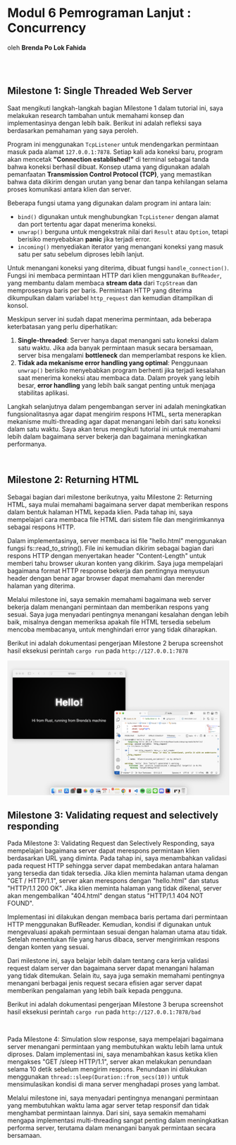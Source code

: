 # Modul 6 Pemrograman Lanjut : Concurrency
oleh **Brenda Po Lok Fahida**

<br>
<br>

## **Milestone 1: Single Threaded Web Server**

Saat mengikuti langkah-langkah bagian Milestone 1 dalam tutorial ini, saya melakukan research tambahan untuk memahami konsep dan implementasinya dengan lebih baik. Berikut ini adalah refleksi saya berdasarkan pemahaman yang saya peroleh.

Program ini menggunakan `TcpListener` untuk mendengarkan permintaan masuk pada alamat `127.0.0.1:7878`. Setiap kali ada koneksi baru, program akan mencetak **"Connection established!"** di terminal sebagai tanda bahwa koneksi berhasil dibuat. Konsep utama yang digunakan adalah pemanfaatan **Transmission Control Protocol (TCP)**, yang memastikan bahwa data dikirim dengan urutan yang benar dan tanpa kehilangan selama proses komunikasi antara klien dan server.

Beberapa fungsi utama yang digunakan dalam program ini antara lain:

- `bind()` digunakan untuk menghubungkan `TcpListener` dengan alamat dan port tertentu agar dapat menerima koneksi.
- `unwrap()` berguna untuk mengekstrak nilai dari `Result` atau `Option`, tetapi berisiko menyebabkan **panic** jika terjadi error.
- `incoming()` menyediakan iterator yang menangani koneksi yang masuk satu per satu sebelum diproses lebih lanjut.

Untuk menangani koneksi yang diterima, dibuat fungsi `handle_connection()`. Fungsi ini membaca permintaan HTTP dari klien menggunakan `BufReader`, yang membantu dalam membaca **stream data** dari `TcpStream` dan memprosesnya baris per baris. Permintaan HTTP yang diterima dikumpulkan dalam variabel `http_request` dan kemudian ditampilkan di konsol.

Meskipun server ini sudah dapat menerima permintaan, ada beberapa keterbatasan yang perlu diperhatikan:

1. **Single-threaded**: Server hanya dapat menangani satu koneksi dalam satu waktu. Jika ada banyak permintaan masuk secara bersamaan, server bisa mengalami **bottleneck** dan memperlambat respons ke klien.
2. **Tidak ada mekanisme error handling yang optimal**: Penggunaan `unwrap()` berisiko menyebabkan program berhenti jika terjadi kesalahan saat menerima koneksi atau membaca data. Dalam proyek yang lebih besar, **error handling** yang lebih baik sangat penting untuk menjaga stabilitas aplikasi.

Langkah selanjutnya dalam pengembangan server ini adalah meningkatkan fungsionalitasnya agar dapat mengirim respons HTML, serta menerapkan mekanisme multi-threading agar dapat menangani lebih dari satu koneksi dalam satu waktu. Saya akan terus mengikuti tutorial ini untuk memahami lebih dalam bagaimana server bekerja dan bagaimana meningkatkan performanya.

<br>

## **Milestone 2: Returning HTML**

Sebagai bagian dari milestone berikutnya, yaitu Milestone 2: Returning HTML, saya mulai memahami bagaimana server dapat memberikan respons dalam bentuk halaman HTML kepada klien. Pada tahap ini, saya mempelajari cara membaca file HTML dari sistem file dan mengirimkannya sebagai respons HTTP.

Dalam implementasinya, server membaca isi file "hello.html" menggunakan fungsi fs::read_to_string(). File ini kemudian dikirim sebagai bagian dari respons HTTP dengan menyertakan header "Content-Length" untuk memberi tahu browser ukuran konten yang dikirim. Saya juga mempelajari bagaimana format HTTP response bekerja dan pentingnya menyusun header dengan benar agar browser dapat memahami dan merender halaman yang diterima.

Melalui milestone ini, saya semakin memahami bagaimana web server bekerja dalam menangani permintaan dan memberikan respons yang sesuai. Saya juga menyadari pentingnya menangani kesalahan dengan lebih baik, misalnya dengan memeriksa apakah file HTML tersedia sebelum mencoba membacanya, untuk menghindari error yang tidak diharapkan.

Berikut ini adalah dokumentasi pengerjaan Milestone 2 berupa screenshot hasil eksekusi perintah `cargo run` pada `http://127.0.0.1:7878`

<img src='img/commit2.png'>

<br>


## **Milestone 3: Validating request and selectively responding**

Pada Milestone 3: Validating Request dan Selectively Responding, saya mempelajari bagaimana server dapat merespons permintaan klien berdasarkan URL yang diminta. Pada tahap ini, saya menambahkan validasi pada request HTTP sehingga server dapat membedakan antara halaman yang tersedia dan tidak tersedia. Jika klien meminta halaman utama dengan "GET / HTTP/1.1", server akan merespons dengan "hello.html" dan status "HTTP/1.1 200 OK". Jika klien meminta halaman yang tidak dikenal, server akan mengembalikan "404.html" dengan status "HTTP/1.1 404 NOT FOUND".

Implementasi ini dilakukan dengan membaca baris pertama dari permintaan HTTP menggunakan BufReader. Kemudian, kondisi if digunakan untuk mengevaluasi apakah permintaan sesuai dengan halaman utama atau tidak. Setelah menentukan file yang harus dibaca, server mengirimkan respons dengan konten yang sesuai.

Dari milestone ini, saya belajar lebih dalam tentang cara kerja validasi request dalam server dan bagaimana server dapat menangani halaman yang tidak ditemukan. Selain itu, saya juga semakin memahami pentingnya menangani berbagai jenis request secara efisien agar server dapat memberikan pengalaman yang lebih baik kepada pengguna.

Berikut ini adalah dokumentasi pengerjaan Milestone 3 berupa screenshot hasil eksekusi perintah `cargo run` pada `http://127.0.0.1:7878/bad`

<br>

Pada Milestone 4: Simulation slow response, saya mempelajari bagaimana server menangani permintaan yang membutuhkan waktu lebih lama untuk diproses. Dalam implementasi ini, saya menambahkan kasus ketika klien mengakses "GET /sleep HTTP/1.1", server akan melakukan penundaan selama 10 detik sebelum mengirim respons. Penundaan ini dilakukan menggunakan `thread::sleep(Duration::from_secs(10))` untuk mensimulasikan kondisi di mana server menghadapi proses yang lambat.

Melalui milestone ini, saya menyadari pentingnya menangani permintaan yang membutuhkan waktu lama agar server tetap responsif dan tidak menghambat permintaan lainnya. Dari sini, saya semakin memahami mengapa implementasi multi-threading sangat penting dalam meningkatkan performa server, terutama dalam menangani banyak permintaan secara bersamaan.
